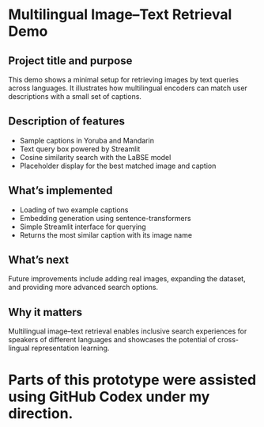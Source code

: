 # Multilingual Image–Text Retrieval Demo

## Project title and purpose
This demo shows a minimal setup for retrieving images by text queries across languages. It illustrates how multilingual encoders can match user descriptions with a small set of captions.

## Description of features
* Sample captions in Yoruba and Mandarin
* Text query box powered by Streamlit
* Cosine similarity search with the LaBSE model
* Placeholder display for the best matched image and caption

## What’s implemented
* Loading of two example captions
* Embedding generation using sentence-transformers
* Simple Streamlit interface for querying
* Returns the most similar caption with its image name

## What’s next
Future improvements include adding real images, expanding the dataset, and providing more advanced search options.

## Why it matters
Multilingual image–text retrieval enables inclusive search experiences for speakers of different languages and showcases the potential of cross-lingual representation learning.

# Parts of this prototype were assisted using GitHub Codex under my direction.
